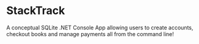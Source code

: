 # StackTrack
A conceptual SQLite .NET Console App allowing users to create accounts, checkout books and manage payments all from the command line!
